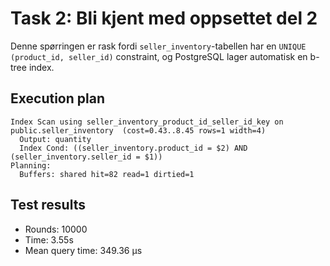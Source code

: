 # Task 2: Bli kjent med oppsettet del 2

Denne spørringen er rask fordi `seller_inventory`-tabellen har en `UNIQUE (product_id, seller_id)` constraint, og PostgreSQL lager automatisk en b-tree index.

## Execution plan

```
Index Scan using seller_inventory_product_id_seller_id_key on public.seller_inventory  (cost=0.43..8.45 rows=1 width=4)
  Output: quantity
  Index Cond: ((seller_inventory.product_id = $2) AND (seller_inventory.seller_id = $1))
Planning:
  Buffers: shared hit=82 read=1 dirtied=1
```

## Test results

- Rounds: 10000
- Time: 3.55s
- Mean query time: 349.36 μs
